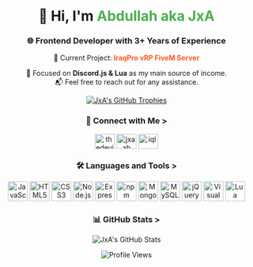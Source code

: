 <link href="https://cdnjs.cloudflare.com/ajax/libs/boxicons/2.1.4/css/boxicons.min.css" rel="stylesheet">

<h1 align="center">👋 Hi, I'm <span style="color:#4CAF50;">Abdullah aka JxA</span></h1>
<h3 align="center">🌐 Frontend Developer with 3+ Years of Experience</h3>

<p align="center">🎯 Current Project: <strong><span style="color:#FF5722;">IraqPro vRP FiveM Server</span></strong></p>
<p align="center">💼 Focused on <strong>Discord.js & Lua</strong> as my main source of income.<br>📬 Feel free to reach out for any assistance.</p>

<p align="center">
  <a href="https://github.com/ryo-ma/github-profile-trophy">
    <img src="https://github-profile-trophy.vercel.app/?username=abdullahjxa&margin-w=15&theme=gruvbox" alt="JxA's GitHub Trophies" />
  </a>
</p>

<h3 align="center">🤝 Connect with Me ></h3>
<p align="center">
  <a href="https://instagram.com/vqa.z" target="_blank"><img align="center" src="https://raw.githubusercontent.com/rahuldkjain/github-profile-readme-generator/master/src/images/icons/Social/instagram.svg" alt="thedevjxa" height="30" width="40" /></a>
  <a href="https://www.youtube.com/c/jxaab" target="_blank"><img align="center" src="https://raw.githubusercontent.com/rahuldkjain/github-profile-readme-generator/master/src/images/icons/Social/youtube.svg" alt="jxaab" height="30" width="40" /></a>
  <a href="https://discord.gg/r5" target="_blank"><img align="center" src="https://raw.githubusercontent.com/rahuldkjain/github-profile-readme-generator/master/src/images/icons/Social/discord.svg" alt="iql" height="30" width="40" /></a>
</p>

<h3 align="center">🛠️ Languages and Tools ></h3>
<p align="center">
  <img src="https://cdn.jsdelivr.net/gh/devicons/devicon/icons/javascript/javascript-original.svg" height="40" width="40" alt="JavaScript" />
  <img src="https://cdn.jsdelivr.net/gh/devicons/devicon/icons/html5/html5-original.svg" height="40" width="40" alt="HTML5" />
  <img src="https://cdn.jsdelivr.net/gh/devicons/devicon/icons/css3/css3-original.svg" height="40" width="40" alt="CSS3" />
  <img src="https://cdn.jsdelivr.net/gh/devicons/devicon/icons/nodejs/nodejs-original.svg" height="40" width="40" alt="Node.js" />
  <img src="https://cdn.jsdelivr.net/gh/devicons/devicon/icons/express/express-original.svg" height="40" width="40" alt="Express.js" />
  <img src="https://cdn.jsdelivr.net/gh/devicons/devicon/icons/npm/npm-original-wordmark.svg" height="40" width="40" alt="npm" />
  <img src="https://cdn.jsdelivr.net/gh/devicons/devicon/icons/mongodb/mongodb-original.svg" height="40" width="40" alt="MongoDB" />
  <img src="https://cdn.jsdelivr.net/gh/devicons/devicon/icons/mysql/mysql-original.svg" height="40" width="40" alt="MySQL" />
  <img src="https://cdn.jsdelivr.net/gh/devicons/devicon/icons/jquery/jquery-original.svg" height="40" width="40" alt="jQuery" />
  <img src="https://cdn.jsdelivr.net/gh/devicons/devicon/icons/visualstudio/visualstudio-plain.svg" height="40" width="40" alt="Visual Studio" />
  <img src="https://cdn.jsdelivr.net/gh/devicons/devicon/icons/lua/lua-original.svg" height="40" width="40" alt="Lua" />
</p>

<h3 align="center">📊 GitHub Stats ></h3>
<p align="center">
  <img src="https://github-readme-stats.vercel.app/api?username=abdullahjxa&show_icons=true&locale=en&theme=dark" alt="JxA's GitHub Stats" />
</p>

<p align="center">
  <img src="https://komarev.com/ghpvc/?username=tthedevjxa&label=Profile%20views&color=0e75b6&style=flat" alt="Profile Views" />
</p>
